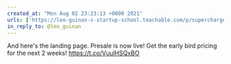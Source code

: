 ```yaml
---
created_at: "Mon Aug 02 23:23:13 +0000 2021"
urls: ['https://leo-guinan-s-startup-school.teachable.com/p/supercharge-your-time']
in_reply_to: @leo_guinan
---
```


And here's the landing page. Presale is now live! Get the early bird pricing for the next 2 weeks! https://t.co/VuulHSQxBO